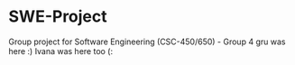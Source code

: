 # SWE-Project
Group project for Software Engineering (CSC-450/650) - Group 4
gru was here :)
Ivana was here too (:
